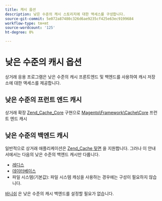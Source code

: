 ```yaml
---
title: 캐시 옵션
description: 낮은 수준의 캐시 스토리지에 대한 액세스를 구성합니다.
source-git-commit: 5e072a87480c326d6ae9235cf425e63ec9199684
workflow-type: tm+mt
source-wordcount: '125'
ht-degree: 0%

---
```


# 낮은 수준의 캐시 옵션

상거래 응용 프로그램은 낮은 수준의 캐시 프론트엔드 및 백엔드를 사용하여 캐시 저장소에 대한 액세스를 제공합니다.

## 낮은 수준의 프런트 엔드 캐시

상거래 확장 [Zend_Cache_Core](https://framework.zend.com/manual/1.12/en/zend.cache.frontends.html) 구현으로 [Magento\Framework\Cache\Core](https://github.com/magento/magento2/blob/2.4/lib/internal/Magento/Framework/Cache/Core.php) 프런트 엔드 캐시

## 낮은 수준의 백엔드 캐시

일반적으로 상거래 애플리케이션은 [Zend_Cache 뒷면](https://framework.zend.com/manual/1.12/en/zend.cache.backends.html) 을 지원합니다. 그러나 이 안내서에서는 다음의 낮은 수준의 백엔드 캐시만 다룹니다.

- [레디스](config-redis.md)
- [데이터베이스](https://developer.adobe.com/commerce/php/development/cache/partial/database-caching/)
- 파일 시스템(기본값): 파일 시스템 캐싱을 사용하는 경우에는 구성이 필요하지 않습니다.

[바니쉬](config-varnish.md) 은 낮은 수준의 캐시 백엔드를 설정할 필요가 없습니다.
